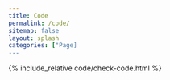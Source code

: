 ```yaml
---
title: Code
permalink: /code/
sitemap: false
layout: splash
categories: ["Page]
---
```


{% include_relative code/check-code.html %}
